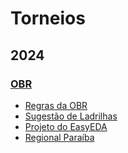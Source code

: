 # Torneios

## 2024

### [OBR](https://obr.robocup.org.br/)
- [Regras da OBR](https://obr.robocup.org.br/wp-content/uploads/2024/03/2024-Manual-de-Regras-e-Instrucoes-Regional_Estadual-Resgate.pdf)
- [Sugestão de Ladrilhas](https://obr.robocup.org.br/wp-content/uploads/2024/03/Robotica-de-Resgate-Sugestoes-de-Ladrilhos.pdf)
- [Projeto do EasyEDA](https://easyeda.com/editor#project_id=d3cd51bfbece4384a1c6c82716b6cf47)
- [Regional Paraíba](https://www.obr.org.br/PB/)
